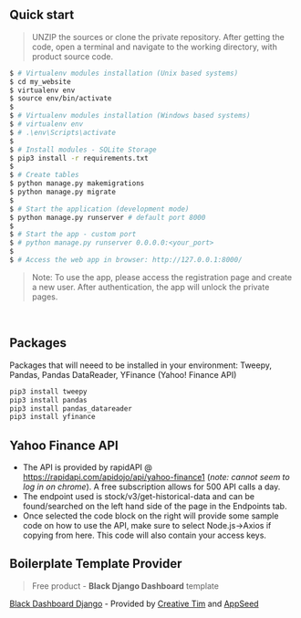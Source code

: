 

## Quick start

> UNZIP the sources or clone the private repository. After getting the code, open a terminal and navigate to the working directory, with product source code.

```bash
$ # Virtualenv modules installation (Unix based systems)
$ cd my_website
$ virtualenv env
$ source env/bin/activate
$
$ # Virtualenv modules installation (Windows based systems)
$ # virtualenv env
$ # .\env\Scripts\activate
$
$ # Install modules - SQLite Storage
$ pip3 install -r requirements.txt
$
$ # Create tables
$ python manage.py makemigrations
$ python manage.py migrate
$
$ # Start the application (development mode)
$ python manage.py runserver # default port 8000
$
$ # Start the app - custom port
$ # python manage.py runserver 0.0.0.0:<your_port>
$
$ # Access the web app in browser: http://127.0.0.1:8000/
```

> Note: To use the app, please access the registration page and create a new user. After authentication, the app will unlock the private pages.

<br />

## Packages

Packages that will neeed to be installed in your environment: Tweepy, Pandas, Pandas DataReader, YFinance (Yahoo! Finance API)

```bash
pip3 install tweepy
pip3 install pandas
pip3 install pandas_datareader
pip3 install yfinance
```

## Yahoo Finance API 

- The API is provided by rapidAPI @ https://rapidapi.com/apidojo/api/yahoo-finance1 (*note: cannot seem to log in on chrome*). A free subscription allows for 500 API calls a day.
- The endpoint used is stock/v3/get-historical-data and can be found/searched on the left hand side of the page in the Endpoints tab.
- Once selected the code block on the right will provide some sample code on how to use the API, make sure to select Node.js->Axios if copying from here. This code will also contain your access keys.

## Boilerplate Template Provider

> Free product - **Black Django Dashboard** template

[Black Dashboard Django](https://www.creative-tim.com/product/black-dashboard-django) - Provided by [Creative Tim](https://www.creative-tim.com/) and [AppSeed](https://appseed.us)
